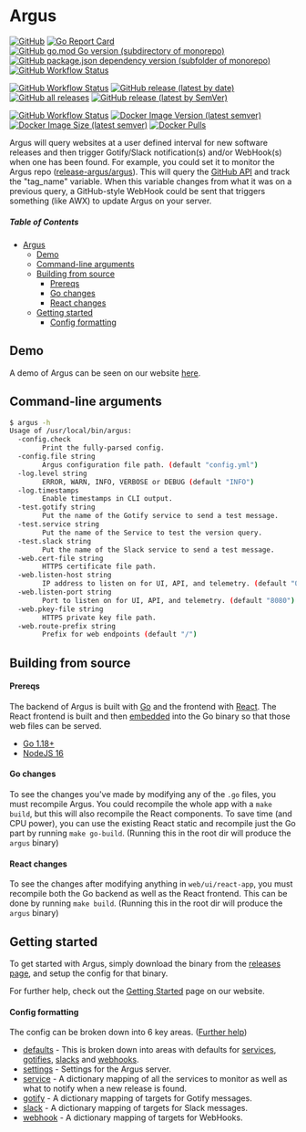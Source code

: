 # Argus

[![GitHub](https://img.shields.io/github/license/release-argus/argus)](https://github.com/release-argus/Argus/blob/master/LICENSE)
[![Go Report Card](https://goreportcard.com/badge/github.com/release-argus/Argus)](https://goreportcard.com/report/github.com/release-argus/Argus)
[![GitHub go.mod Go version (subdirectory of monorepo)](https://img.shields.io/github/go-mod/go-version/release-argus/argus?filename=go.mod)](https://go.dev/dl/)
[![GitHub package.json dependency version (subfolder of monorepo)](https://img.shields.io/github/package-json/dependency-version/release-argus/argus/react?filename=web%2Fui%2Freact-app%2Fpackage.json)](https://reactjs.org/)
[![GitHub Workflow Status](https://img.shields.io/github/workflow/status/release-argus/argus/Test?label=Tests)](https://github.com/release-argus/Argus/actions/workflows/test.yml)


[![GitHub Workflow Status](https://img.shields.io/github/workflow/status/release-argus/argus/Binary%20Build?label=Binary%20Build)](https://github.com/release-argus/Argus/actions/workflows/build-binary.yml)
[![GitHub release (latest by date)](https://img.shields.io/github/v/release/release-argus/argus)](https://github.com/release-argus/Argus/releases)
[![GitHub all releases](https://img.shields.io/github/downloads/release-argus/argus/total)](https://github.com/release-argus/Argus/releases)
[![GitHub release (latest by SemVer)](https://img.shields.io/github/downloads/release-argus/argus/latest/total)](https://github.com/release-argus/Argus/releases/latest)

[![GitHub Workflow Status](https://img.shields.io/github/workflow/status/release-argus/argus/Docker%20Build?label=Docker%20Build)](https://github.com/release-argus/Argus/actions/workflows/build-docker.yml)
[![Docker Image Version (latest semver)](https://img.shields.io/docker/v/argus/argus?sort=semver)](https://hub.docker.com/r/releaseargus/argus/tags)
[![Docker Image Size (latest semver)](https://img.shields.io/docker/image-size/argus/argus?sort=semver)](https://hub.docker.com/r/releaseargus/argus/tags)
[![Docker Pulls](https://img.shields.io/docker/pulls/argus/argus)](https://hub.docker.com/r/releaseargus/argus)

Argus will query websites at a user defined interval for new software releases and then trigger Gotify/Slack notification(s) and/or WebHook(s) when one has been found.
For example, you could set it to monitor the Argus repo ([release-argus/argus](https://github.com/release-argus/Argus)). This will query the [GitHub API](https://api.github.com/repos/release-argus/argus/releases) and track the "tag_name" variable. When this variable changes from what it was on a previous query, a GitHub-style WebHook could be sent that triggers  something (like AWX) to update Argus on your server.

##### Table of Contents

- [Argus](#argus)
  - [Demo](#demo)
  - [Command-line arguments](#command-line-arguments)
  - [Building from source](#building-from-source)
    - [Prereqs](#prereqs)
    - [Go changes](#go-changes)
    - [React changes](#react-changes)
  - [Getting started](#config-formatting)
    - [Config formatting](#getting-started)

## Demo

A demo of Argus can be seen on our website [here](https://argus.io/demo).

## Command-line arguments

```bash
$ argus -h
Usage of /usr/local/bin/argus:
  -config.check
        Print the fully-parsed config.
  -config.file string
        Argus configuration file path. (default "config.yml")
  -log.level string
        ERROR, WARN, INFO, VERBOSE or DEBUG (default "INFO")
  -log.timestamps
        Enable timestamps in CLI output.
  -test.gotify string
        Put the name of the Gotify service to send a test message.
  -test.service string
        Put the name of the Service to test the version query.
  -test.slack string
        Put the name of the Slack service to send a test message.
  -web.cert-file string
        HTTPS certificate file path.
  -web.listen-host string
        IP address to listen on for UI, API, and telemetry. (default "0.0.0.0")
  -web.listen-port string
        Port to listen on for UI, API, and telemetry. (default "8080")
  -web.pkey-file string
        HTTPS private key file path.
  -web.route-prefix string
        Prefix for web endpoints (default "/")
```

## Building from source

#### Prereqs

The backend of Argus is built with [Go](https://go.dev/) and the frontend with [React](https://reactjs.org/). The React frontend is built and then [embedded](https://pkg.go.dev/embed) into the Go binary so that those web files can be served.
- [Go 1.18+](https://go.dev/dl/)
- [NodeJS 16](https://nodejs.org/en/download/)

#### Go changes

To see the changes you've made by modifying any of the `.go` files, you must recompile Argus. You could recompile the whole app with a `make build`, but this will also recompile the React components. To save time (and CPU power), you can use the existing React static and recompile just the Go part by running `make go-build`. (Running this in the root dir will produce the `argus` binary)

#### React changes

To see the changes after modifying anything in `web/ui/react-app`, you must recompile both the Go backend as well as the React frontend. This can be done by running `make build`. (Running this in the root dir will produce the `argus` binary)

## Getting started

To get started with Argus, simply download the binary from the [releases page](https://github.com/release-argus/Argus/releases), and setup the config for that binary.

For further help, check out the [Getting Started](https://release-argus.io/docs/getting-started/) page on our website.

#### Config formatting

The config can be broken down into 6 key areas. ([Further help](https://release-argus.io/docs/config/))
- [defaults](https://release-argus.io/docs/config/defaults/) - This is broken down into areas with defaults for [services](https://release-argus.io/docs/config/defaults/#service-portion), [gotifies](https://release-argus.io/docs/config/defaults/#gotify-portion), [slacks](https://release-argus.io/docs/config/defaults/#slack-portion) and [webhooks](https://release-argus.io/docs/config/defaults/#webhook-portion).
- [settings](https://release-argus.io/docs/config/settings/) - Settings for the Argus server.
- [service](https://release-argus.io/docs/config/service/) - A dictionary mapping of all the services to monitor as well as what to notify when a new release is found.
- [gotify](https://release-argus.io/docs/config/gotify/) - A dictionary mapping of targets for Gotify messages.
- [slack](https://release-argus.io/docs/config/slack/) - A dictionary mapping of targets for Slack messages.
- [webhook](https://release-argus.io/docs/config/webhook/) - A dictionary mapping of targets for WebHooks.
